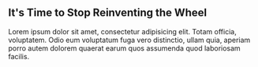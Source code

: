 ## It's Time to Stop Reinventing the Wheel

Lorem ipsum dolor sit amet, consectetur adipisicing elit. Totam officia, voluptatem. Odio eum voluptatum fuga vero distinctio, ullam quia, aperiam porro autem dolorem quaerat earum quos assumenda quod laboriosam facilis.